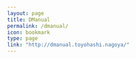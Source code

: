 ```yaml
---
layout: page
title: DManual
permalink: /dmanual/
icon: bookmark
type: page
link: "http://dmanual.toyohashi.nagoya/"
---
```


<script>
    location.href="{{ page.link }}"
</script>
